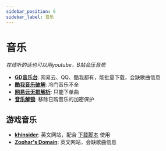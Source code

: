 ```yaml
---
sidebar_position: 6
sidebar_label: 音乐
---
```

# 音乐

*在线听的话也可以用youtube，B站会压音质*

- **[GD音乐台](https://music.gdstudio.xyz/)**: 网易云、QQ、酷我都有，能批量下载，会缺歌曲信息
- **[酷我音乐破解](https://www.itrmb.com/thread-3034.htm)**: 冷门音乐不全
- **[网易云无损解析](https://api.toubiec.cn/wyapi.html)**: 只能下单曲
- **[音乐解锁](https://api.toubiec.cn/wyapi.html)**: 移除已购音乐的加密保护

## 游戏音乐

- **[khinsider](https://downloads.khinsider.com/)**: 英文网站，配合 [下载脚本](https://greasyfork.org/zh-CN/scripts/424015-vgmloaderx) 使用
- **[Zophar's Domain](https://www.zophar.net/music)**: 英文网站，会缺歌曲信息